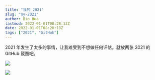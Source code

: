 ```yaml
---
title: "我的 2021"
slug: "my-2021"
author: Bin Hua
lastmod: 2022-01-01T08:28:13Z
date: 2022-01-01T08:28:13Z
tags: ["2021", "GitHub"]
---
```


2021 年发生了太多的事情，让我难受到不想做任何评估。就放两张 2021 的 GitHub 截图吧。

![](/imgs/my-2021-github-huabin.png)

![](/imgs/my-2021-github-tourcoder.png)
